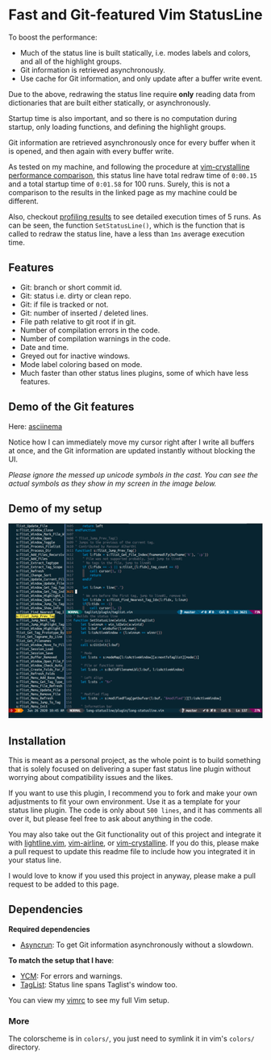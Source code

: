 Fast and Git-featured Vim StatusLine
====================================

To boost the performance:
* Much of the status line is built statically, i.e. modes labels and colors, and
all of the highlight groups.
* Git information is retrieved asynchronously.
* Use cache for Git information, and only update after a buffer write event.

Due to the above, redrawing the status line require **only** reading data from
dictionaries that are built either statically, or asynchronously. 

Startup time is also important, and so there is no computation during startup,
only loading functions, and defining the highlight groups. 

Git information are retrieved asynchronously once for every buffer when it is 
opened, and then again with every buffer write. 

As tested on my machine, and following the procedure at
[vim-crystalline performance comparison](https://github.com/rbong/vim-crystalline/wiki/Performance-Comparison),
this status line have total redraw time of `0:00.15` and a total startup time of
`0:01.58` for 100 runs. Surely,
this is not a comparison to the results in the linked page as my machine could
be different.

Also, checkout [profiling results](profiling_results/logs) to see detailed
execution times of 5 runs. As can be seen, the function `SetStatusLine()`, which
is the function that is called to redraw the status line, have
a less than `1ms` average execution time. 

## Features 
* Git: branch or short commit id.
* Git: status i.e. dirty or clean repo.
* Git: if file is tracked or not.
* Git: number of inserted / deleted lines. 
* File path relative to git root if in git.
* Number of compilation errors in the code.
* Number of compilation warnings in the code.
* Date and time.
* Greyed out for inactive windows.
* Mode label coloring based on mode.
* Much faster than other status lines plugins, some of which have less features.

## Demo of the Git features

Here: [asciinema](https://asciinema.org/a/08MKjRT785EKIaRIxOlgpZzG9)

Notice how I can immediately move my cursor right after I write all buffers at
once, and the Git information are updated instantly without blocking the UI.

*Please ignore the messed up unicode symbols in the cast. You can see the actual
symbols as they show in my screen in the image below.*

## Demo of my setup

![screenshot](screenshot.png)

## Installation

This is meant as a personal project, as the whole point is to build something
that is solely focused on delivering a super fast status line plugin without
worrying about compatibility issues and the likes. 

If you want to use this plugin, I recommend you to fork and make your own
adjustments to fit your own environment. Use it as a template for your status
line plugin. The code is only about `500 lines`, and it has comments all over it,
but please feel free to ask about anything in the code. 

You may also take out the Git functionality out of this project and integrate it
with [lightline.vim](https://github.com/itchyny/lightline.vim/tree/master/autoload/lightline),
[vim-airline](https://github.com/vim-airline/vim-airline), or
[vim-crystalline](https://github.com/rbong/vim-crystalline). If you do this,
please make a pull request to update this readme file to include how you
integrated it in your status line.

I would love to know if you used this project in anyway, please make a pull
request to be added to this page. 

## Dependencies
**Required dependencies** 
* [Asyncrun](https://github.com/skywind3000/asyncrun.vim): To get Git
  information asynchronously without a slowdown.

**To match the setup that I have**: 
* [YCM](https://github.com/ycm-core/YouCompleteMe): For errors and warnings.
* [TagList](https://github.com/yegappan/taglist): Status line spans Taglist's
  window too.


You can view my [vimrc](vimrc/vimrc.vim) to see my full Vim setup.

### More
The colorscheme is in `colors/`, you just need to symlink it in vim's
`colors/` directory.
